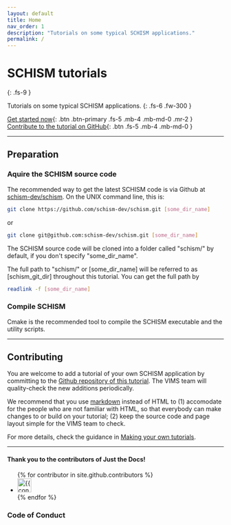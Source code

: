 ```yaml
---
layout: default
title: Home
nav_order: 1
description: "Tutorials on some typical SCHISM applications."
permalink: /
---
```


# SCHISM tutorials
{: .fs-9 }

Tutorials on some typical SCHISM applications.
{: .fs-6 .fw-300 }

[Get started now](#preparation){: .btn .btn-primary .fs-5 .mb-4 .mb-md-0 .mr-2 } [Contribute to the tutorial on GitHub](https://github.com/feiye-vims/schism-tut){: .btn .fs-5 .mb-4 .mb-md-0 }

---

## Preparation

### Aquire the SCHISM source code

The recommended way to get the latest SCHISM code is via Github at [schism-dev/schism](https://github.com/schism-dev/schism).
On the UNIX command line, this is:
```bash
git clone https://github.com/schism-dev/schism.git [some_dir_name]
```
or
```bash
git clone git@github.com:schism-dev/schism.git [some_dir_name]
```
The SCHISM source code will be cloned into a folder called "schism/" by default, if you don't specify "some_dir_name".

The full path to "schism/" or [some_dir_name] will be referred to as [schism_git_dir] throughout this tutorial.
You can get the full path by
```bash
readlink -f [some_dir_name]
```

### Compile SCHISM
Cmake is the recommended tool to compile the SCHISM executable and the utility scripts.

---

## Contributing

You are welcome to add a tutorial of your own SCHISM application by committing to the [Github repository of this tutorial](https://github.com/feiye-vims/schism-tut).
The VIMS team will quality-check the new additions periodically.

We recommend that you use [markdown](https://www.markdownguide.org/cheat-sheet/) instead of HTML to
(1) accomodate for the people who are not familiar with HTML, so that everybody can make changes to or build on your tutorial;
(2) keep the source code and page layout simple for the VIMS team to check.

For more details, check the guidance in [Making your own tutorials](docs/making-your-own-tutorials).

---

#### Thank you to the contributors of Just the Docs!

<ul class="list-style-none">
{% for contributor in site.github.contributors %}
  <li class="d-inline-block mr-1">
     <a href="{{ contributor.html_url }}"><img src="{{ contributor.avatar_url }}" width="32" height="32" alt="{{ contributor.login }}"/></a>
  </li>
{% endfor %}
</ul>

### Code of Conduct
